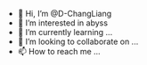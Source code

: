 - 👋 Hi, I’m @D-ChangLiang
- 👀 I’m interested in abyss
- 🌱 I’m currently learning ...
- 💞️ I’m looking to collaborate on ...
- 📫 How to reach me ...

<!---
D-ChangLiang/D-ChangLiang is a ✨ special ✨ repository because its `README.md` (this file) appears on your GitHub profile.
You can click the Preview link to take a look at your changes.
--->

